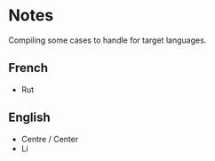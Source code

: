 # Notes

Compiling some cases to handle for target languages.

## French

* Rut

## English

* Centre / Center
* Li
